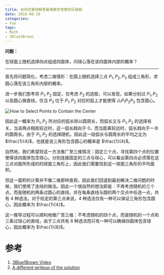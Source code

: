 ```yaml
---
title: 如何优雅地解答最难数学竞赛的压轴题
date: 2018-08-10
categories:
- Fun
tags:
- Math
- 3Blue1Brown
---
```


**问题：**

在球面上随机选择四点组成四面体，问球心落在该四面体内部的概率？

<!--more-->

---

首先将问题简化，考虑二维情形：在圆上随机选择三点 $P_1, P_2, P_3$ 组成三角形，求圆心落在该三角形内部的概率。

进一步我们思考将 $P_1, P_2$ 固定，仅考虑 $P_3$ 的选取，可以发现，如果分别过 $P_1, P_2$ 以及圆心做直线，仅当 $P_3$ 位于 $P_1, P_2$ 对应的弧上才能使得 $\triangle P_1P_2P_3$ 包含圆心。

![How to Select Points to Contain the Center](https://i.imgur.com/touCTO8.png)

因此这一概率为 $P_1, P_2$ 所对应的弧长除以圆周长，而弧长又与 $P_1, P_2$ 的选择有关，当该两点相距较近时，这一弧长趋向于 $0$，而当距离较远时，弧长趋向于一半的圆周长。由于 $P_1, P_2$ 的选择随机，因此这一段弧长与圆周长的平均之比为 $\frac{1}{4}$，也就是说三角形包含圆心的概率是 $\frac{1}{4}$。

自然地，我们希望将这一方法推广至三维情况：固定三个点，寻找第四个点的位置使得该四面体包含球心。分别连接固定的三点与球心，可以看出第四点必须落在这三点对面所形成的的球面三角形上，因此我们需要找到这一球面三角形的平均面积。

但这一面积的计算并不像二维那样直观，因此我们回退到最初解决二维问题的时候，我们使用了连线的做法。因此一个很自然的想法即是：不再考虑随机的三个点，而是随机的两条过圆心的直线，并在每条直线与圆的两个交点中任选一点，共有 $4$ 种选法。对于给定的第三点来说，$4$ 种选法仅有一种可以保证三角形包含圆心，因此概率为 $\frac{1}{4}$。

这一推导过程可以顺利地推广至三维：不考虑随机的四个点，而是随机的一个点和三条过球心的直线，由于三点共有 $8$ 种选法而只有一种可以确保四面体包含球心，因此概率为 $\frac{1}{8}$。

# 参考

1. [3Blue1Brown Video](https://youtu.be/OkmNXy7er84)
2. [A different writeup of the solution](http://lsusmath.rickmabry.org/psisson/putnam/putnam-web.htm)
